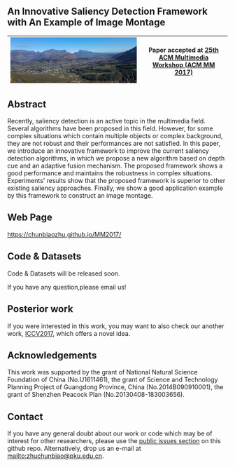 ## An Innovative Saliency Detection Framework with An Example of Image Montage




|  ![MM 2017 logo][logo-mm] | Paper accepted at [ 25th ACM Multimedia Workshop (ACM MM 2017)](http://www.acmmm.org/2017/)   |
|:-:|---|

[logo-mm]: https://github.com/ChunbiaoZhu/MM2017/blob/master/images/logo.jpg "MM 2017 logo"



## Abstract
Recently, saliency detection is an active topic in the multimedia field. Several algorithms have been proposed in this field. However, for some complex situations which contain multiple objects or complex background, they are not robust and their performances are not satisfied. In this paper, we introduce an innovative framework to improve the current saliency detection algorithms, in which we propose a new algorithm based on depth cue and an adaptive fusion mechanism. The proposed framework shows a good performance and maintains the robustness in complex situations. Experiments’ results show that the proposed framework is superior to other existing saliency approaches. Finally, we show a good application example by this framework to construct an image montage.


## Web Page
https://chunbiaozhu.github.io/MM2017/

## Code & Datasets

Code & Datasets will be released soon.

If you have any question,please email us!


## Posterior work

If you were interested in this work, you may want to also check our another work, [ICCV2017](https://chunbiaozhu.github.io/ACVR2017/), which offers a novel idea.

## Acknowledgements

This work was supported by the grant of National Natural Science Foundation of
China (No.U1611461), the grant of Science and Technology Planning Project of Guangdong
Province, China (No.2014B090910001), the grant of Shenzhen Peacock Plan (No.20130408-183003656).


## Contact

If you have any general doubt about our work or code which may be of interest for other researchers, please use the [public issues section](https://github.com/ChunbiaoZhu/MM2017/issues) on this github repo. Alternatively, drop us an e-mail at <mailto:zhuchunbiao@pku.edu.cn>.


